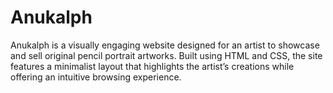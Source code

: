 # Anukalph
Anukalph is a visually engaging website designed for an artist to showcase and sell original pencil portrait artworks. Built using HTML and CSS, the site features a minimalist layout that highlights the artist’s creations while offering an intuitive browsing experience.
